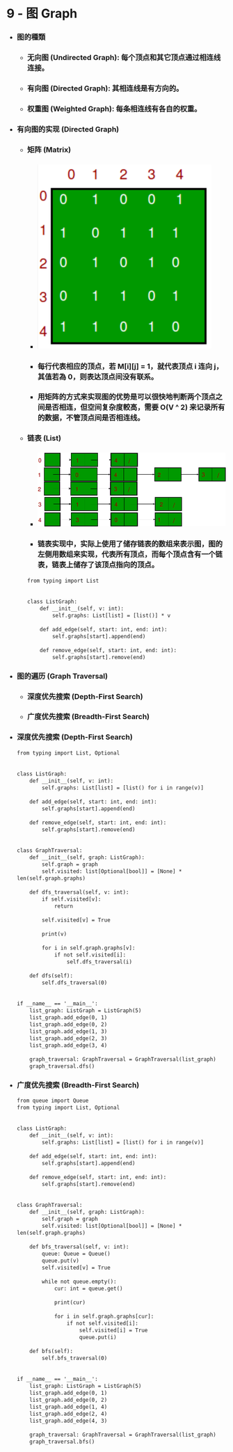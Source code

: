 9 - 图 Graph
=====
* ### 图的種類
    * ### 无向图 (Undirected Graph): 每个顶点和其它顶点通过相连线连接。
    * ### 有向图 (Directed Graph): 其相连线是有方向的。
    * ### 权重图 (Weighted Graph): 每条相连线有各自的权重。
* ### 有向图的实现 (Directed Graph)
    * ### 矩阵 (Matrix)
        * ### ![image](https://raw.githubusercontent.com/GitHub-WeiChiang/main/master/DataStructuresAndAlgorithms/Basic/9/Matrix.png)
        * ### 每行代表相应的顶点，若 M[i][j] = 1，就代表顶点 i 连向 j，其值若為 0，则表达顶点间没有联系。
        * ### 用矩阵的方式来实现图的优势是可以很快地判断两个顶点之间是否相连，但空间复杂度較高，需要 O(V ^ 2) 来记录所有的数据，不管顶点间是否相连线。
    * ### 链表 (List)
        * ### ![image](https://raw.githubusercontent.com/GitHub-WeiChiang/main/master/DataStructuresAndAlgorithms/Basic/9/List.png)
        * ### 链表实现中，实际上使用了储存链表的数组来表示图，图的左侧用数组来实现，代表所有顶点，而每个顶点含有一个链表，链表上储存了该顶点指向的顶点。
        ```
        from typing import List


        class ListGraph:
            def __init__(self, v: int):
                self.graphs: List[list] = [list()] * v

            def add_edge(self, start: int, end: int):
                self.graphs[start].append(end)

            def remove_edge(self, start: int, end: int):
                self.graphs[start].remove(end)
        ```
* ### 图的遍历 (Graph Traversal)
    * ### 深度优先搜索 (Depth-First Search)
    * ### 广度优先搜索 (Breadth-First Search)
* ### 深度优先搜索 (Depth-First Search)
    ```
    from typing import List, Optional


    class ListGraph:
        def __init__(self, v: int):
            self.graphs: List[list] = [list() for i in range(v)]

        def add_edge(self, start: int, end: int):
            self.graphs[start].append(end)

        def remove_edge(self, start: int, end: int):
            self.graphs[start].remove(end)


    class GraphTraversal:
        def __init__(self, graph: ListGraph):
            self.graph = graph
            self.visited: list[Optional[bool]] = [None] * len(self.graph.graphs)

        def dfs_traversal(self, v: int):
            if self.visited[v]:
                return

            self.visited[v] = True

            print(v)

            for i in self.graph.graphs[v]:
                if not self.visited[i]:
                    self.dfs_traversal(i)

        def dfs(self):
            self.dfs_traversal(0)


    if __name__ == '__main__':
        list_graph: ListGraph = ListGraph(5)
        list_graph.add_edge(0, 1)
        list_graph.add_edge(0, 2)
        list_graph.add_edge(1, 3)
        list_graph.add_edge(2, 3)
        list_graph.add_edge(3, 4)

        graph_traversal: GraphTraversal = GraphTraversal(list_graph)
        graph_traversal.dfs()
    ```
* ### 广度优先搜索 (Breadth-First Search)
    ```
    from queue import Queue
    from typing import List, Optional


    class ListGraph:
        def __init__(self, v: int):
            self.graphs: List[list] = [list() for i in range(v)]

        def add_edge(self, start: int, end: int):
            self.graphs[start].append(end)

        def remove_edge(self, start: int, end: int):
            self.graphs[start].remove(end)


    class GraphTraversal:
        def __init__(self, graph: ListGraph):
            self.graph = graph
            self.visited: list[Optional[bool]] = [None] * len(self.graph.graphs)

        def bfs_traversal(self, v: int):
            queue: Queue = Queue()
            queue.put(v)
            self.visited[v] = True

            while not queue.empty():
                cur: int = queue.get()

                print(cur)

                for i in self.graph.graphs[cur]:
                    if not self.visited[i]:
                        self.visited[i] = True
                        queue.put(i)

        def bfs(self):
            self.bfs_traversal(0)


    if __name__ == '__main__':
        list_graph: ListGraph = ListGraph(5)
        list_graph.add_edge(0, 1)
        list_graph.add_edge(0, 2)
        list_graph.add_edge(1, 4)
        list_graph.add_edge(2, 4)
        list_graph.add_edge(4, 3)

        graph_traversal: GraphTraversal = GraphTraversal(list_graph)
        graph_traversal.bfs()
    ```
<br />
